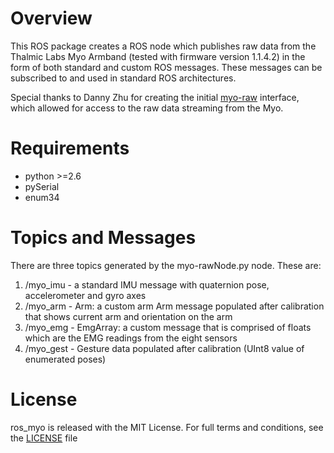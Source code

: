 # Overview
This ROS package creates a ROS node which publishes raw data from the Thalmic Labs Myo Armband (tested with firmware version 1.1.4.2) in the form of both standard and custom ROS messages. These messages can be subscribed to and used in standard ROS architectures. 

Special thanks to Danny Zhu for creating the initial [myo-raw](https://github.com/dzhu/myo-raw) interface, which allowed for access to the raw data streaming from the Myo.

# Requirements
 - python >=2.6
 - pySerial
 - enum34

# Topics and Messages
There are three topics generated by the myo-rawNode.py node. These are:
  1. /myo_imu - a standard IMU message with quaternion pose, accelerometer and gyro axes
  2. /myo_arm - Arm: a custom arm Arm message populated after calibration that shows current arm and orientation on the arm
  3. /myo_emg - EmgArray: a custom message that is comprised of floats which are the EMG readings from the eight sensors
  4. /myo_gest - Gesture data populated after calibration (UInt8 value of enumerated poses)

# License
ros_myo is released with the MIT License. For full terms and conditions, see the [LICENSE](LICENSE) file
